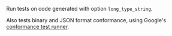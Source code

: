Run tests on code generated with option `long_type_string`.

Also tests binary and JSON format conformance, using Google's 
[conformance test runner](https://github.com/protocolbuffers/protobuf/tree/main/conformance).
